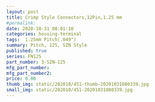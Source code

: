 ```yaml
---
layout: post
title: Crimp Style Connectors,12Pin,1.25 mm
#permalink: 
date: 2020-10-31 08:01:10
categories: housing-terminal
tags:  1.25mm Pitch(.049")
summary: Pitch, 125, SZN Style
published: true 
series: FN125
part_number: 3-SZN-125
mfg_part_number: 
mfg_part_number2: 
price: 0.00
thumb_img: static/202010/451-thumb-20201031080339.jpg
small_img: static/202010/451-20201031080339.jpg
---
```



